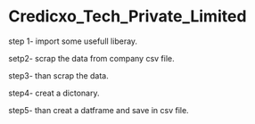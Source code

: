 # Credicxo_Tech_Private_Limited

step 1- import some usefull liberay.

setp2- scrap the data from company csv file.

step3- than scrap the data.

step4- creat a dictonary.

step5- than creat a datframe and save in csv file.
